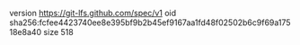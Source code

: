 version https://git-lfs.github.com/spec/v1
oid sha256:fcfee4423740ee8e395bf9b2b45ef9167aa1fd48f02502b6c9f69a17518e8a40
size 518
